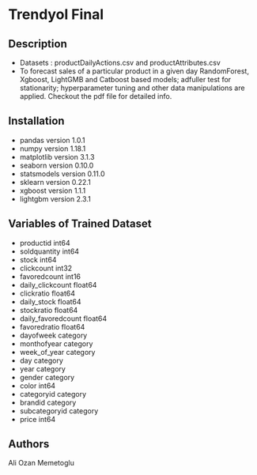 # Trendyol Final

## Description
- Datasets : productDailyActions.csv and productAttributes.csv 
- To forecast sales of a particular product in a given day RandomForest, Xgboost, LightGMB and Catboost based models; adfuller test for stationarity; hyperparameter tuning and other data manipulations are applied. Checkout the pdf file for detailed info.

## Installation
- pandas version 1.0.1
- numpy version 1.18.1
- matplotlib version 3.1.3
- seaborn version 0.10.0
- statsmodels version 0.11.0
- sklearn version 0.22.1
- xgboost version 1.1.1
- lightgbm version 2.3.1

## Variables of Trained Dataset
- productid                int64
- soldquantity             int64
- stock                    int64
- clickcount               int32
- favoredcount             int16
- daily_clickcount       float64
- clickratio             float64
- daily_stock            float64
- stockratio             float64
- daily_favoredcount     float64
- favoredratio           float64
- dayofweek             category
- monthofyear           category
- week_of_year          category
- day                   category
- year                  category
- gender                category
- color                    int64
- categoryid            category
- brandid               category
- subcategoryid         category
- price                    int64

## Authors
Ali Ozan Memetoglu
